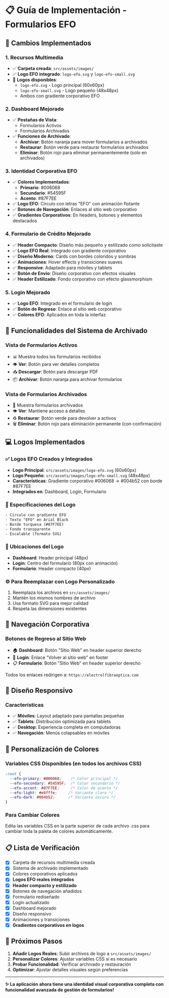 # 📋 Guía de Implementación - Formularios EFO

## 🎨 **Cambios Implementados**

### **1. Recursos Multimedia**
- ✅ **Carpeta creada**: `src/assets/images/`
- ✅ **Logo EFO integrado**: `logo-efo.svg` y `logo-efo-small.svg`
- 🎯 **Logos disponibles**:
  - `logo-efo.svg` - Logo principal (60x60px)
  - `logo-efo-small.svg` - Logo pequeño (48x48px)
  - Ambos con gradiente corporativo EFO

### **2. Dashboard Mejorado**
- ✅ **Pestañas de Vista**: 
  - Formularios Activos
  - Formularios Archivados
- ✅ **Funciones de Archivado**:
  - **Archivar**: Botón naranja para mover formularios a archivados
  - **Restaurar**: Botón verde para restaurar formularios archivados
  - **Eliminar**: Botón rojo para eliminar permanentemente (solo en archivados)

### **3. Identidad Corporativa EFO**
- ✅ **Colores Implementados**:
  - **Primario**: #006068
  - **Secundario**: #54595F
  - **Acento**: #87F7EE
- ✅ **Logo EFO**: Círculo con letras "EFO" con animación flotante
- ✅ **Botones de Navegación**: Enlaces al sitio web corporativo
- ✅ **Gradientes Corporativos**: En headers, botones y elementos destacados

### **4. Formulario de Crédito Mejorado**
- ✅ **Header Compacto**: Diseño más pequeño y estilizado como solicitaste
- ✅ **Logo EFO Real**: Integrado con gradiente corporativo
- ✅ **Diseño Moderno**: Cards con bordes coloridos y sombras
- ✅ **Animaciones**: Hover effects y transiciones suaves
- ✅ **Responsive**: Adaptado para móviles y tablets
- ✅ **Botón de Envío**: Diseño corporativo con efectos visuales
- ✅ **Header Estilizado**: Fondo corporativo con efecto glassmorphism

### **5. Login Mejorado**
- ✅ **Logo EFO**: Integrado en el formulario de login
- ✅ **Botón de Regreso**: Enlace al sitio web corporativo
- ✅ **Colores EFO**: Aplicados en toda la interfaz

## 🚀 **Funcionalidades del Sistema de Archivado**

### **Vista de Formularios Activos**
- 📊 Muestra todos los formularios recibidos
- 👁️ **Ver**: Botón para ver detalles completos
- 📥 **Descargar**: Botón para descargar PDF
- 📦 **Archivar**: Botón naranja para archivar formularios

### **Vista de Formularios Archivados**
- 📁 Muestra formularios archivados
- 👁️ **Ver**: Mantiene acceso a detalles
- ♻️ **Restaurar**: Botón verde para devolver a activos
- 🗑️ **Eliminar**: Botón rojo para eliminación permanente (con confirmación)

## 💻 **Logos Implementados**

### **✅ Logos EFO Creados y Integrados**
- **Logo Principal**: `src/assets/images/logo-efo.svg` (60x60px)
- **Logo Pequeño**: `src/assets/images/logo-efo-small.svg` (48x48px)
- **Características**: Gradiente corporativo #006068 → #004b52 con borde #87F7EE
- **Integrados en**: Dashboard, Login, Formulario

### **🎨 Especificaciones del Logo**
```svg
- Círculo con gradiente EFO
- Texto "EFO" en Arial Black
- Borde turquesa (#87F7EE)
- Fondo transparente
- Escalable (formato SVG)
```

### **📍 Ubicaciones del Logo**
- **Dashboard**: Header principal (48px)
- **Login**: Centro del formulario (80px con animación)
- **Formulario**: Header compacto (40px)

### **⚙️ Para Reemplazar con Logo Personalizado**
1. Reemplaza los archivos en `src/assets/images/`
2. Mantén los mismos nombres de archivo
3. Usa formato SVG para mejor calidad
4. Respeta las dimensiones existentes

## 🎯 **Navegación Corporativa**

### **Botones de Regreso al Sitio Web**
- 🏠 **Dashboard**: Botón "Sitio Web" en header superior derecho
- 🔐 **Login**: Enlace "Volver al sitio web" en footer
- 📋 **Formulario**: Botón "Sitio Web" en header superior derecho

Todos los enlaces redirigen a: `https://electrolfibraoptica.com`

## 📱 **Diseño Responsivo**

### **Características**
- ✅ **Móviles**: Layout adaptado para pantallas pequeñas
- ✅ **Tablets**: Distribución optimizada para tablets
- ✅ **Desktop**: Experiencia completa en computadoras
- ✅ **Navegación**: Menús colapsables en móviles

## 🎨 **Personalización de Colores**

### **Variables CSS Disponibles** (en todos los archivos CSS)
```css
:root {
  --efo-primary: #006068;    /* Color principal */
  --efo-secondary: #54595F;  /* Color secundario */
  --efo-accent: #87F7EE;     /* Color de acento */
  --efo-light: #e8fffe;     /* Variante clara */
  --efo-dark: #004b52;      /* Variante oscura */
}
```

### **Para Cambiar Colores**
Edita las variables CSS en la parte superior de cada archivo .css para cambiar toda la paleta de colores automáticamente.

## 📋 **Lista de Verificación**

- [x] Carpeta de recursos multimedia creada
- [x] Sistema de archivado implementado
- [x] Colores corporativos aplicados
- [x] **Logos EFO reales integrados** 
- [x] **Header compacto y estilizado**
- [x] Botones de navegación añadidos
- [x] Formulario rediseñado
- [x] Login actualizado
- [x] Dashboard mejorado
- [x] Diseño responsivo
- [x] Animaciones y transiciones
- [x] **Gradientes corporativos en logos**

## 🔄 **Próximos Pasos**

1. **Añadir Logos Reales**: Subir archivos de logo a `src/assets/images/`
2. **Personalizar Colores**: Ajustar variables CSS si es necesario
3. **Probar Funcionalidad**: Verificar archivado y restauración
4. **Optimizar**: Ajustar detalles visuales según preferencias

---

**✨ La aplicación ahora tiene una identidad visual corporativa completa con funcionalidad avanzada de gestión de formularios!**
